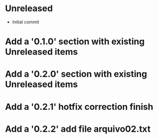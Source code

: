 Unreleased
==========
* Initial commit

# Add a '0.1.0' section with existing Unreleased items

# Add a '0.2.0' section with existing Unreleased items

# Add a '0.2.1' hotfix correction finish

# Add a '0.2.2' add file arquivo02.txt 
